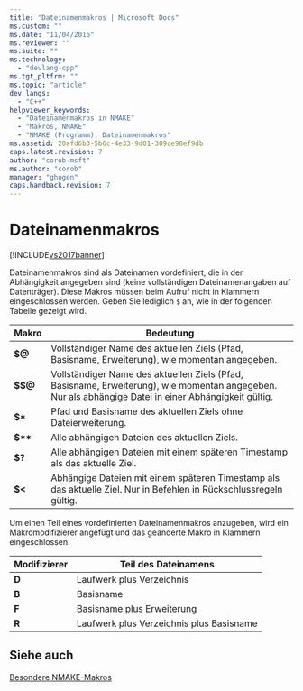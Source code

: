 ```yaml
---
title: "Dateinamenmakros | Microsoft Docs"
ms.custom: ""
ms.date: "11/04/2016"
ms.reviewer: ""
ms.suite: ""
ms.technology: 
  - "devlang-cpp"
ms.tgt_pltfrm: ""
ms.topic: "article"
dev_langs: 
  - "C++"
helpviewer_keywords: 
  - "Dateinamenmakros in NMAKE"
  - "Makros, NMAKE"
  - "NMAKE (Programm), Dateinamenmakros"
ms.assetid: 20afd6b3-5b6c-4e33-9d01-309ce98ef9db
caps.latest.revision: 7
author: "corob-msft"
ms.author: "corob"
manager: "ghogen"
caps.handback.revision: 7
---
```

# Dateinamenmakros
[!INCLUDE[vs2017banner](../assembler/inline/includes/vs2017banner.md)]

Dateinamenmakros sind als Dateinamen vordefiniert, die in der Abhängigkeit angegeben sind \(keine vollständigen Dateinamenangaben auf Datenträger\).  Diese Makros müssen beim Aufruf nicht in Klammern eingeschlossen werden. Geben Sie lediglich `$` an, wie in der folgenden Tabelle gezeigt wird.  
  
|Makro|Bedeutung|  
|-----------|---------------|  
|**$@**|Vollständiger Name des aktuellen Ziels \(Pfad, Basisname, Erweiterung\), wie momentan angegeben.|  
|**$$@**|Vollständiger Name des aktuellen Ziels \(Pfad, Basisname, Erweiterung\), wie momentan angegeben.  Nur als abhängige Datei in einer Abhängigkeit gültig.|  
|**$\***|Pfad und Basisname des aktuellen Ziels ohne Dateierweiterung.|  
|**$\*\***|Alle abhängigen Dateien des aktuellen Ziels.|  
|**$?**|Alle abhängigen Dateien mit einem späteren Timestamp als das aktuelle Ziel.|  
|**$\<**|Abhängige Dateien mit einem späteren Timestamp als das aktuelle Ziel.  Nur in Befehlen in Rückschlussregeln gültig.|  
  
 Um einen Teil eines vordefinierten Dateinamenmakros anzugeben, wird ein Makromodifizierer angefügt und das geänderte Makro in Klammern eingeschlossen.  
  
|Modifizierer|Teil des Dateinamens|  
|------------------|--------------------------|  
|**D**|Laufwerk plus Verzeichnis|  
|**B**|Basisname|  
|**F**|Basisname plus Erweiterung|  
|**R**|Laufwerk plus Verzeichnis plus Basisname|  
  
## Siehe auch  
 [Besondere NMAKE\-Makros](../build/special-nmake-macros.md)